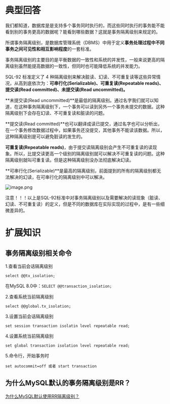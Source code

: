 # 典型回答
我们都知道，数据库是是支持多个事务同时执行的，而这些同时执行的事务能不能看到别的事务更高的数据呢？能看到哪些数据？这就是事务隔离级别来规定的。

所谓事务隔离级别，是数据库管理系统（DBMS）中用于定义**事务处理过程中不同事务之间可见性和相互影响程度**的一套标准。

事务隔离级别的主要目的是平衡数据的一致性和系统的并发性，一般来说更高的隔离级别虽然能提高数据的一致性，但同时也可能降低系统的并发能力。

SQL-92 标准定义了 4 种隔离级别来解决脏读、幻读、不可重复读等这些异常情况，从高到底依次为：**可串行化(Serializable)、可重复读(Repeatable reads)、提交读(Read committed)、未提交读(Read uncommitted)。**

**未提交读(Read uncommitted)**是最低的隔离级别。通过名字我们就可以知道，在这种事务隔离级别下，一个事务可以读到另外一个事务未提交的数据。这种隔离级别下会存在幻读、不可重复读和脏读的问题。

**提交读(Read committed)**也可以翻译成读已提交，通过名字也可以分析出，在一个事务修改数据过程中，如果事务还没提交，其他事务不能读该数据。所以，这种隔离级别是可以避免脏读的发生的。

**可重复读(Repeatable reads)**，由于提交读隔离级别会产生不可重复读的读现象。所以，比提交读更高一个级别的隔离级别就可以解决不可重复读的问题。这种隔离级别就叫可重复读。但是这种隔离级别没办法彻底解决幻读。

**可串行化(Serializable)**是最高的隔离级别，前面提到的所有的隔离级别都无法解决的幻读，在可串行化的隔离级别中可以解决。

![image.png](https://cdn.nlark.com/yuque/0/2022/png/5378072/1671361908245-fbc00be3-2782-40d9-b7a8-1cea0602e706.png#averageHue=%23efe7e1&clientId=uce9abd45-ce5f-4&from=paste&id=ua8989215&originHeight=2329&originWidth=4266&originalType=url&ratio=1&rotation=0&showTitle=false&size=1362641&status=done&style=none&taskId=u4a0620e1-1bec-48f3-b856-e24e1624483&title=)

注意！！！以上是SQL-92标准中对事务隔离级别以及需要解决的读现象（脏读、幻读、不可重复读）的定义，但是不同的数据库在实际实现的过程中，是有一些细微差异的。

# 扩展知识

## 事务隔离级别相关命令

1.查看当前会话隔离级别

`select @@tx_isolation;`

在MySQL 8.0中：`SELECT @@transaction_isolation;`

2.查看系统当前隔离级别

`select @@global.tx_isolation;`

3.设置当前会话隔离级别

`set session transaction isolatin level repeatable read;`

4.设置系统当前隔离级别

`set global transaction isolation level repeatable read;`

5.命令行，开始事务时

`set autocommit=off 或者 start transaction`

## 为什么MySQL默认的事务隔离级别是RR？

[为什么MySQL默认使用RR隔离级别？](https://www.yuque.com/hollis666/fo22bm/fx5luearutigdcep?view=doc_embed)
